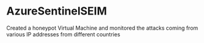 # AzureSentinelSEIM
Created a honeypot Virtual Machine and monitored the attacks coming from various IP addresses from different countries
